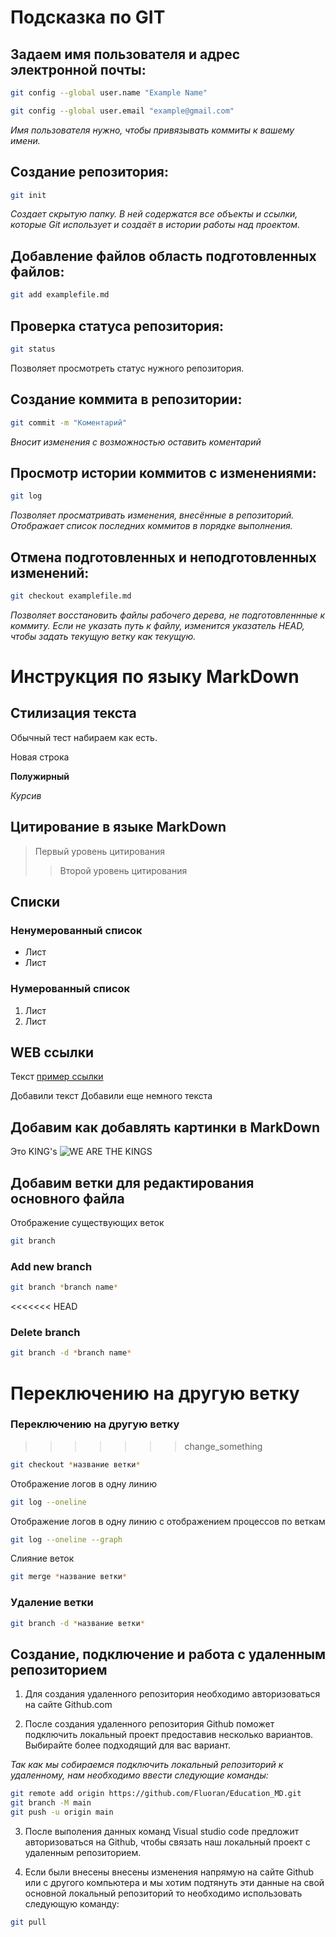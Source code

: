 # Подсказка по GIT


## Задаем имя пользователя и адрес электронной почты:
```sh
git config --global user.name "Example Name"
```
```sh
git config --global user.email "example@gmail.com"
```
*Имя пользователя нужно, чтобы привязывать коммиты к вашему имени.*


## Создание репозитория:
```sh
git init
```
*Cоздает скрытую папку. В ней содержатся все объекты и ссылки, которые Git использует и создаёт в истории работы над проектом.*

## Добавление файлов область подготовленных файлов:
```sh
git add examplefile.md
```

## Проверка статуса репозитория:

```sh
git status
```
Позволяет просмотреть статус нужного репозитория.

## Создание коммита в репозитории:

```sh
git commit -m "Коментарий"
```

*Вносит изменения с возможностью оставить коментарий*

## Просмотр истории коммитов с изменениями:
```sh
git log
```
*Позволяет просматривать изменения, внесённые в репозиторий. Отображает список последних коммитов в порядке выполнения.*

## Отмена подготовленных и неподготовленных изменений:

```sh
git checkout examplefile.md
```

*Позволяет восстановить файлы рабочего дерева, не подготовленнные к коммиту. Если не указать путь к файлу, изменится указатель HEAD, чтобы задать текущую ветку как текущую.*





# Инструкция по языку MarkDown

## Стилизация текста

Обычный тест набираем как есть.

Новая строка

**Полужирный**

*Курсив*

## Цитирование в языке MarkDown
>Первый уровень цитирования
>>Второй уровень цитирования

## Списки
### Ненумерованный список
* Лист
* Лист

### Нумерованный список
1. Лист
2. Лист


## WEB ссылки
Текст [пример ссылки](http.example.com "Всплывающая подсказка")

Добавили текст
Добавили еще немного текста

## Добавим как добавлять картинки в MarkDown

Это KING's
![WE ARE THE KINGS](KING.jpg)

## Добавим ветки для редактирования основного файла

Отображение существующих веток
```sh
git branch
```

### Add new branch
```sh
git branch *branch name*
```

<<<<<<< HEAD
### Delete branch
```sh
git branch -d *branch name*
```

Переключению на другую ветку
=======
### Переключению на другую ветку
>>>>>>> change_something
```sh
git checkout *название ветки*
```

Отображение логов в одну линию
```sh
git log --oneline
```

Отображение логов в одну линию с отображением процессов по веткам
```sh
git log --oneline --graph
```

Слияние веток
```sh
git merge *название ветки*
```

### Удаление ветки
```sh
git branch -d *название ветки*
```

## Создание, подключение и работа с удаленным репозиторием

1. Для создания удаленного репозитория необходимо авторизоваться на сайте Github.com

2. После создания удаленного репозитория Github поможет подключить локальный проект предоставив несколько вариантов. Выбирайте более подходящий для вас вариант.

*Так как мы собираемся подключить локальный репозиторий к удаленному, нам необходимо ввести следующие команды:*
```sh
git remote add origin https://github.com/Fluoran/Education_MD.git
git branch -M main
git push -u origin main
```

3. После выполения данных команд Visual studio code предложит авторизоваться на Github, чтобы связать наш локальный проект с удаленным репозиторием.

4. Если были внесены внесены изменения напрямую на сайте Github или с другого компьютера и мы хотим подтянуть эти данные на свой основной локальный репозиторий то необходимо использовать следующую команду:
```sh
git pull
```

